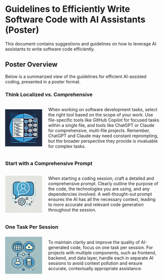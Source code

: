 # Guidelines to Efficiently Write Software Code with AI Assistants (Poster)

This document contains suggestions and guidelines on how to leverage AI assistants to write software code efficiently.

## Poster Overview

Below is a summarized view of the guidelines for efficient AI-assisted coding, presented in a poster format.

### Think Localized vs. Comprehensive

<div style="display: flex; align-items: center;">
    <img src="images/Think%20Comprehensive%20vs%20Local.png" alt="Think Comprehensive vs Local" style="width: 120px; margin-right: 20px;">
    <p>When working on software development tasks, select the right tool based on the scope of your work. Use file-specific tools like GitHub Copilot for focused tasks within a single file, and tools like ChatGPT or Claude for comprehensive, multi-file projects. Remember, ChatGPT and Claude may need constant reprompting, but the broader perspective they provide is invaluable for complex tasks.</p>
</div>

### Start with a Comprehensive Prompt

<div style="display: flex; align-items: center;">
    <img src="images/Start%20with%20a%20Comprehensive%20Prompt.png" alt="Start with a Comprehensive Prompt" style="width: 120px; margin-right: 20px;">
    <p>When starting a coding session, craft a detailed and comprehensive prompt. Clearly outline the purpose of the code, the technologies you are using, and any dependencies involved. A well-thought-out prompt ensures the AI has all the necessary context, leading to more accurate and relevant code generation throughout the session.</p>
</div>

### One Task Per Session

<div style="display: flex; align-items: center;">
    <img src="images/One%20Task%20Per%20Session.png" alt="One Task Per Session" style="width: 120px; margin-right: 20px;">
    <p>To maintain clarity and improve the quality of AI-generated code, focus on one task per session. For projects with multiple components, such as frontend, backend, and data layer, handle each in separate AI sessions to avoid context pollution and ensure accurate, contextually appropriate assistance.</p>
</div>
